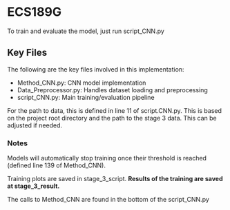 # ECS189G
To train and evaluate the model, just run script_CNN.py
## Key Files
The following are the key files involved in this implementation:
* Method_CNN.py: CNN model implementation
* Data_Preprocessor.py: Handles dataset loading and preprocessing
* script_CNN.py: Main training/evaluation pipeline

For the path to data, this is defined in line 11 of script.CNN.py. This is based on the project root directory and the path to the stage 3 data. This can be adjusted if needed.

### Notes
Models will automatically stop training once their threshold is reached (defined line 139 of Method_CNN).

Training plots are saved in stage_3_script. **Results of the training are saved at stage_3_result.**

The calls to Method_CNN are found in the bottom of the script_CNN.py